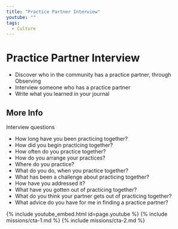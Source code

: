 ```yaml
---
title: "Practice Partner Interview"
youtube: ""
tags:
  - Culture
---
```


# Practice Partner Interview #

* Discover who in the community has a practice partner, through Observing
* Interview someone who has a practice partner
* Write what you learned in your journal

## More Info ##

Interview questions
* How long have you been practicing together?
* How did you begin practicing together? 
* How often do you practice together?
* How do you arrange your practices? 
* Where do you practice? 
* What do you do, when you practice together? 
* What has been a challenge about practicing together? 
* How have you addressed it? 
* What have you gotten out of practicing together? 
* What do you think your partner gets out of practicing together? 
* What advice do you have for me in finding a practice partner?

{% include youtube_embed.html id=page.youtube %}
{% include missions/cta-1.md %}
{% include missions/cta-2.md %}
